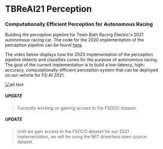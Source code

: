 # TBReAI21 Perception
### Computationally Efficient Perception for Autonomous Racing

Building the perception pipeline for Team Bath Racing Electric's 2021 autonomous racing car. The code for the 2020 implementation of the perception pipeline can be found [here](old-implementation/code).

The video below displays how the 2020 implementation of the perception pipeline detects and classifies cones for the purpose of autonomous racing. The goal of the current implementation is to build a low-latency, high-accuracy, computationally-efficient perception system that can be deployed on our vehicle for FS-AI 2021. 

![alt text](https://github.com/TBReAI/TBReAI21-Perception/blob/main/old-implementation/images-and-video/old-detection.gif "Detection GIF")

##### UPDATE
> Currently working on gaining access to the FSOCO dataset.
##### UPDATE
> Until we gain access to the FSOCO dataset for our 2021 implementation, we will be using the MIT driverless open source dataset.
